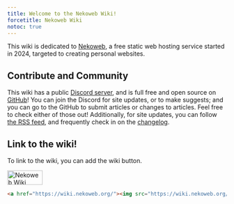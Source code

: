 ```yaml
---
title: Welcome to the Nekoweb Wiki!
forcetitle: Nekoweb Wiki
notoc: true
---
```

This wiki is dedicated to [Nekoweb](/w/nekoweb.html), a free static
web hosting service started in 2024, targeted to creating personal websites.

## Contribute and Community

This wiki has a public [Discord server](https://discord.gg/f4b4e2Nudk), and is full free and open source on [GitHub](https://github.com/nekowebwiki/wikigen)! You can join the Discord for site updates, or to make suggests; and you can go to the GitHub to submit articles or changes to articles. Feel free to check either of those out! Additionally, for site updates, you can follow [the RSS feed](/feed.xml), and frequently check in on the [changelog](/changelog.html).

## Link to the wiki!

To link to the wiki, you can add the wiki button.

<a href="/"><img src="/button.png" width="81" height="33" alt="Nekoweb Wiki"></a>

```html
<a href="https://wiki.nekoweb.org/"><img src="https://wiki.nekoweb.org/button.png" width="81" height="33" alt="Nekoweb Wiki"></a>
```

<script src="/oneko.js" type="text/javascript" data-cat="/oneko.gif"></script>
